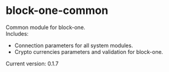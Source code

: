 block-one-common
=============

Common module for block-one.  
Includes:  
* Connection parameters for all system modules.
* Crypto currencies parameters and validation for block-one.  

Current version: 0.1.7
